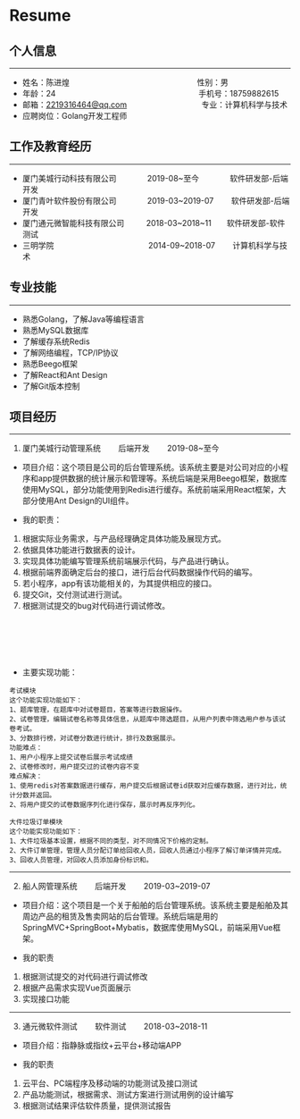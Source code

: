 # Resume

<!--more-->
## 个人信息
---
- 姓名：陈进煌
&nbsp;&nbsp;&nbsp;&nbsp;&nbsp;&nbsp;&nbsp;&nbsp;&nbsp;&nbsp;&nbsp;&nbsp;&nbsp;&nbsp;&nbsp;&nbsp;&nbsp;&nbsp;&nbsp;&nbsp;&nbsp;&nbsp;&nbsp;&nbsp;&nbsp;&nbsp;&nbsp;&nbsp;&nbsp;&nbsp;&nbsp;&nbsp;&nbsp;&nbsp;&nbsp;&nbsp;&nbsp;&nbsp;&nbsp;&nbsp;&nbsp;&nbsp;&nbsp;&nbsp;&nbsp;&nbsp;&nbsp;&nbsp;&nbsp;&nbsp;&nbsp;&nbsp;&nbsp;&nbsp;&nbsp;&nbsp;
性别：男
- 年龄：24
&nbsp;&nbsp;&nbsp;&nbsp;&nbsp;&nbsp;&nbsp;&nbsp;&nbsp;&nbsp;&nbsp;&nbsp;&nbsp;&nbsp;&nbsp;&nbsp;&nbsp;&nbsp;&nbsp;&nbsp;&nbsp;&nbsp;&nbsp;&nbsp;&nbsp;&nbsp;&nbsp;&nbsp;&nbsp;&nbsp;&nbsp;&nbsp;&nbsp;&nbsp;&nbsp;&nbsp;&nbsp;&nbsp;&nbsp;&nbsp;&nbsp;&nbsp;&nbsp;&nbsp;&nbsp;&nbsp;&nbsp;&nbsp;&nbsp;&nbsp;&nbsp;&nbsp;&nbsp;&nbsp;&nbsp;&nbsp;&nbsp;&nbsp;&nbsp;&nbsp;&nbsp;&nbsp;&nbsp;
手机号：18759882615
- 邮箱：2219316464@qq.com
&nbsp;&nbsp;&nbsp;&nbsp;&nbsp;&nbsp;&nbsp;&nbsp;&nbsp;&nbsp;&nbsp;&nbsp;&nbsp;&nbsp;&nbsp;&nbsp;&nbsp;&nbsp;&nbsp;&nbsp;&nbsp;&nbsp;&nbsp;&nbsp;&nbsp;&nbsp;&nbsp;&nbsp;&nbsp;&nbsp;&nbsp;&nbsp;
专业：计算机科学与技术
- 应聘岗位：Golang开发工程师
## 工作及教育经历
---
- 厦门美城行动科技有限公司
&nbsp;&nbsp;&nbsp;&nbsp;&nbsp;&nbsp;&nbsp;&nbsp;&nbsp;&nbsp;&nbsp;&nbsp;
2019-08~至今
&nbsp;&nbsp;&nbsp;&nbsp;&nbsp;&nbsp;&nbsp;&nbsp;&nbsp;&nbsp;&nbsp;&nbsp;
软件研发部-后端开发
- 厦门青叶软件股份有限公司
&nbsp;&nbsp;&nbsp;&nbsp;&nbsp;&nbsp;&nbsp;&nbsp;&nbsp;&nbsp;&nbsp;&nbsp;
2019-03~2019-07
&nbsp;&nbsp;&nbsp;&nbsp;&nbsp;&nbsp;
软件研发部-后端开发
- 厦门通元微智能科技有限公司
&nbsp;&nbsp;&nbsp;&nbsp;&nbsp;&nbsp;&nbsp;&nbsp;
2018-03~2018~11
&nbsp;&nbsp;&nbsp;&nbsp;&nbsp;
软件研发部-软件测试
- 三明学院
&nbsp;&nbsp;&nbsp;&nbsp;&nbsp;&nbsp;&nbsp;&nbsp;&nbsp;&nbsp;&nbsp;&nbsp;&nbsp;&nbsp;&nbsp;&nbsp;&nbsp;&nbsp;&nbsp;&nbsp;&nbsp;&nbsp;&nbsp;&nbsp;&nbsp;&nbsp;&nbsp;&nbsp;&nbsp;&nbsp;&nbsp;&nbsp;&nbsp;&nbsp;&nbsp;&nbsp;&nbsp;&nbsp;&nbsp;&nbsp;&nbsp;
2014-09~2018-07
&nbsp;&nbsp;&nbsp;&nbsp;&nbsp;&nbsp;
计算机科学与技术
## 专业技能
---
- 熟悉Golang，了解Java等编程语言
- 熟悉MySQL数据库
- 了解缓存系统Redis
- 了解网络编程，TCP/IP协议
- 熟悉Beego框架
- 了解React和Ant Design
- 了解Git版本控制
## 项目经历
---
1. 厦门美城行动管理系统
&nbsp;&nbsp;&nbsp;&nbsp;&nbsp;&nbsp;
后端开发
&nbsp;&nbsp;&nbsp;&nbsp;&nbsp;&nbsp;
2019-08~至今
- 项目介绍：这个项目是公司的后台管理系统。该系统主要是对公司对应的小程序和app提供数据的统计展示和管理等。系统后端是采用Beego框架，数据库使用MySQL，部分功能使用到Redis进行缓存。系统前端采用React框架，大部分使用Ant Design的UI组件。

- 我的职责：
1. 根据实际业务需求，与产品经理确定具体功能及展现方式。
2. 依据具体功能进行数据表的设计。
3. 实现具体功能编写管理系统前端展示代码，与产品进行确认。
4. 根据前端界面确定后台的接口，进行后台代码数据操作代码的编写。
5. 若小程序，app有该功能相关的，为其提供相应的接口。
6. 提交Git，交付测试进行测试。
7. 根据测试提交的bug对代码进行调试修改。
<br/><br/><br/><br/><br/><br/>

- 主要实现功能：
```
考试模块
这个功能实现功能如下：
1、题库管理，在题库中对试卷题目，答案等进行数据操作。
2、试卷管理，编辑试卷名称等具体信息，从题库中筛选题目，从用户列表中筛选用户参与该试卷考试。
3、分数排行榜，对试卷分数进行统计，排行及数据展示。
功能难点：
1、用户小程序上提交试卷后展示考试成绩
2、试卷修改时，用户提交过的试卷内容不变
难点解决：
1、使用redis对答案数据进行缓存，用户提交后根据试卷id获取对应缓存数据，进行对比，统计分数并返回。
2、将用户提交的试卷数据序列化进行保存，展示时再反序列化。

大件垃圾订单模块
这个功能实现功能如下：
1、大件垃圾基本设置，根据不同的类型，对不同情况下价格的定制。
2、大件订单管理，管理人员分配订单给回收人员，回收人员通过小程序了解订单详情并完成。
3、回收人员管理，对回收人员添加身份标识和。
```
---
2. 船人网管理系统
&nbsp;&nbsp;&nbsp;&nbsp;&nbsp;&nbsp;
后端开发
&nbsp;&nbsp;&nbsp;&nbsp;&nbsp;&nbsp;
2019-03~2019-07
- 项目介绍：这个项目是一个关于船舶的后台管理系统。该系统主要是船舶及其周边产品的租赁及售卖网站的后台管理。系统后端是用的SpringMVC+SpringBoot+Mybatis，数据库使用MySQL，前端采用Vue框架。

- 我的职责
1. 根据测试提交的对代码进行调试修改
2. 根据产品需求实现Vue页面展示
3. 实现接口功能
---

3. 通元微软件测试
&nbsp;&nbsp;&nbsp;&nbsp;&nbsp;&nbsp;
软件测试
&nbsp;&nbsp;&nbsp;&nbsp;&nbsp;&nbsp;
2018-03~2018-11
- 项目介绍：指静脉或指纹+云平台+移动端APP

- 我的职责
1. 云平台、PC端程序及移动端的功能测试及接口测试
2. 产品功能测试，根据需求、测试方案进行测试用例的设计编写
3. 根据测试结果评估软件质量，提供测试报告
